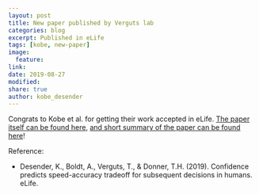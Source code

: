 ```yaml
---
layout: post
title: New paper published by Verguts lab
categories: blog
excerpt: Published in eLife
tags: [kobe, new-paper]
image:
  feature:
link:
date: 2019-08-27
modified:
share: true
author: kobe_desender
---
```


Congrats to Kobe et al. for getting their work accepted in eLife.
[The paper itself can be found here](https://elifesciences.org/articles/43499), [and short summary of the paper can be found here](https://tobiasdonner.net/confidence-predicts-speed-accuracy-tradeoff-for-subsequent-choices/)!

Reference:
- Desender, K., Boldt, A., Verguts, T., & Donner, T.H. (2019). Confidence predicts speed-accuracy tradeoff for subsequent decisions in humans. eLife.
